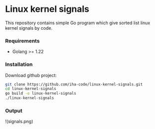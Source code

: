 # Linux kernel signals


This repository contains simple Go program which give sorted list linux kernel signals by code.

### Requirements

* Golang >= 1.22


### Installation

Download github project:
```bash
git clone https://github.com/iha-code/linux-kernel-signals.git
cd linux-kernel-signals
go build -o linux-kernel-signals
./linux-kernel-signals
```


### Output
!(signals.png)
